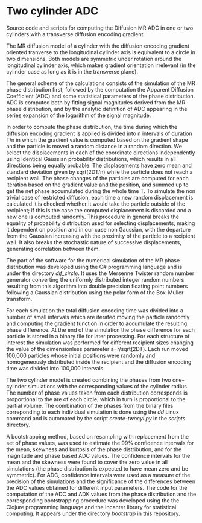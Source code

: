 Two cylinder ADC
================

Source code and scripts for computing the Diffusion MR ADC in one or two cylinders with a transverse diffusion encoding gradient.

The MR diffusion model of a cylinder with the diffusion encoding gradient oriented tranverse to the longitudinal cylinder axis is equivalent to a circle in two dimensions. Both models are symmetric under rotation around the longitudinal cylinder axis, which makes gradient orientation irrelevant (in the cylinder case as long as it is in the transverse plane).

The general scheme of the calculations consists of the simulation of the MR phase distribution first, followed by the computation the Apparent Diffusion Coefficient (ADC) and some statistical parameters of the phase distribution. ADC is computed both by fitting signal magnitudes derived from the MR phase distribution, and by the analytic definition of ADC appearing in the series expansion of the logarithm of the signal magnitude. 

In order to compute the phase distribution, the time during which the diffusion encoding gradient is applied is divided into n intervals of duration T/n in which the gradient value is computed based on the gradient shape and the particle is moved a random distance in a random direction. We select the displacements in each of the coordinate directions independently using identical Gaussian probability distributions, which results in all directions being equally probable. The displacements have zero mean and standard deviation given by sqrt(2DT/n) while the particle does not reach a recipient wall. The phase changes of the particles are computed for each iteration based on the gradient value and the position, and summed up to get the net phase accumulated during the whole time T. To simulate the non trivial case of restricted diffusion, each time a new random displacement is calculated it is checked whether it would take the particle outside of the recipient; if this is the case the computed displacement is discarded and a new one is computed randomly. This procedure in general breaks the equality of probability distribution used for selecting displacements, making it dependent on position and in our case non Gaussian, with the departure from the Gaussian increasing with the proximity of the particle to a recipient wall. It also breaks the stochastic nature of successive displacements, generating correlation between them.

The part of the software for the numerical simulation of the MR phase distribution was developed using the C# programming language and is under the directory *dif_circle*. It uses the Mersenne Twister random number generator converting the uniformly distributed integer random numbers resulting from this algorithm into double precision floating point numbers following a Gaussian distribution using the polar form of the Box-Muller transform.

For each simulation the total diffusion encoding time was divided into a number of small intervals which are iterated moving the particle randomly and computing the gradient function in order to accumulate the resulting phase difference. At the end of the simulation the phase difference for each particle is stored in a binary file for later processing. For each structure of interest the simulation was performed for different recipient sizes changing the value of the dimensionless parameter a=r/sqrt(2DT). Each run moved 100,000 particles whose initial positions were randomly and homogeneously distributed inside the recipient and the diffusion encoding time was divided into 100,000 intervals.

The two cylinder model is created combining the phases from two one-cylinder simulations with the corresponding values of the cylinder radius. The number of phase values taken from each distribution corresponds is proportional to the are of each circle, which in turn is proportional to the partial volume. The combination of the phases from the binary files correponding to each individual simulation is done using the *dd* Linux command and is automated by the script *create-twocyl.py* in the *scripts* directory. 

A bootstrapping method, based on resampling with replacement from the set of phase values, was used to estimate the 99% confidence intervals for the mean, skewness and kurtosis of the phase distribution, and for the magnitude and phase based ADC values. The confidence intervals for the mean and the skewness were found to cover the zero value in all simulations (the phase distribution is expected to have mean zero and be symmetric). For ADC, confidence intervals were used as a measure of the precision of the simulations and the significance of the differences between the ADC values obtained for different input parameters. The code for the computation of the ADC and ADK values from the phase distribution and the corresponding bootstrapping procedure was developed using the the Clojure programming language and the Incanter library for statistical computing. It appears under the directory *bootstrap* in this repository.


